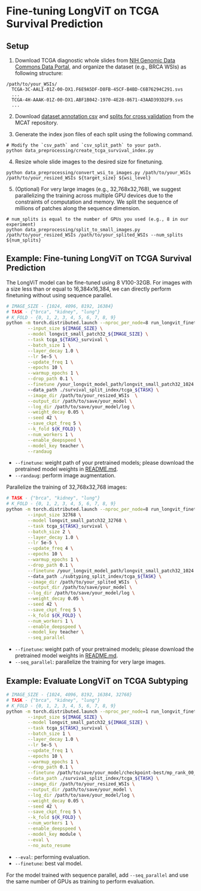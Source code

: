 # Fine-tuning LongViT on TCGA Survival Prediction

## Setup

1. Download TCGA diagnostic whole slides from [NIH Genomic Data Commons Data Portal](https://portal.gdc.cancer.gov/), and organize the dataset (e.g., BRCA WSIs) as following structure:

```
/path/to/your_WSIs/
  TCGA-3C-AALI-01Z-00-DX1.F6E9A5DF-D8FB-45CF-B4BD-C6B76294C291.svs           
  ...
  TCGA-4H-AAAK-01Z-00-DX1.ABF1B042-1970-4E28-8671-43AAD393D2F9.svs
  ...       
```

2. Download [dataset annotation csv](https://github.com/mahmoodlab/MCAT/tree/master/datasets_csv_sig) and [splits for cross validation](https://github.com/mahmoodlab/MCAT/tree/master/splits/5foldcv) from the MCAT repository.

3. Generate the index json files of each split using the following command.
```
# Modify the `csv_path` and `csv_split_path` to your path.
python data_preprocessing/create_tcga_survival_index.py
```

4. Resize whole slide images to the desired size for finetuning.
```
python data_preprocessing/convert_wsi_to_images.py /path/to/your_WSIs /path/to/your_resized_WSIs ${target_size} ${wsi_level}
```

5. (Optional) For very large images (e.g., 32,768x32,768), we suggest parallelizing the training across multiple GPU devices due to the constraints of computation and memory. We split the sequence of millions of patches along the sequence dimension.
```
# num_splits is equal to the number of GPUs you used (e.g., 8 in our experiment) 
python data_preprocessing/split_to_small_images.py /path/to/your_resized_WSIs /path/to/your_splited_WSIs --num_splits ${num_splits}
```


## Example: Fine-tuning LongViT on TCGA Survival Prediction

The LongViT model can be fine-tuned using 8 V100-32GB. For images with a size less than or equal to 16,384x16,384, we can directly perform finetuning without using sequence parallel.

```bash
# IMAGE_SIZE - {1024, 4096, 8192, 16384}
# TASK - {"brca", "kidney", "lung"}  
# K_FOLD - {0, 1, 2, 3, 4, 5, 6, 7, 8, 9}   
python -m torch.distributed.launch --nproc_per_node=8 run_longvit_finetuning.py \
        --input_size ${IMAGE_SIZE} \
        --model longvit_small_patch32_${IMAGE_SIZE} \
        --task tcga_${TASK}_survival \
        --batch_size 1 \
        --layer_decay 1.0 \
        --lr 5e-5 \
        --update_freq 1 \
        --epochs 10 \
        --warmup_epochs 1 \
        --drop_path 0.1 \
        --finetune /your_longvit_model_path/longvit_small_patch32_1024.pth
        --data_path ./survival_split_index/tcga_${TASK} \
        --image_dir /path/to/your_resized_WSIs  \
        --output_dir /path/to/save/your_model \
        --log_dir /path/to/save/your_model/log \
        --weight_decay 0.05 \
        --seed 42 \
        --save_ckpt_freq 5 \
        --k_fold ${K_FOLD} \
        --num_workers 1 \
        --enable_deepspeed \
        --model_key teacher \
        --randaug
```
- `--finetune`: weight path of your pretrained models; please download the pretrained model weights in [README.md](../README.md#pretraining).
- `--randaug`: perform image augmentation.


Parallelize the training of 32,768x32,768 images:

```bash
# TASK - {"brca", "kidney", "lung"}  
# K_FOLD - {0, 1, 2, 3, 4, 5, 6, 7, 8, 9}   
python -m torch.distributed.launch --nproc_per_node=8 run_longvit_finetuning.py \
        --input_size 32768 \
        --model longvit_small_patch32_32768 \
        --task tcga_${TASK}_survival \
        --batch_size 2 \
        --layer_decay 1.0 \
        --lr 5e-5 \
        --update_freq 4 \
        --epochs 10 \
        --warmup_epochs 1 \
        --drop_path 0.1 \
        --finetune /your_longvit_model_path/longvit_small_patch32_1024.pth
        --data_path ./subtyping_split_index/tcga_${TASK} \
        --image_dir /path/to/your_splited_WSIs  \
        --output_dir /path/to/save/your_model \
        --log_dir /path/to/save/your_model/log \
        --weight_decay 0.05 \
        --seed 42 \
        --save_ckpt_freq 5 \
        --k_fold ${K_FOLD} \
        --num_workers 1 \
        --enable_deepspeed \
        --model_key teacher \
        --seq_parallel
```
- `--finetune`: weight path of your pretrained models; please download the pretrained model weights in [README.md](../README.md#pretraining).
- `--seq_parallel`: parallelize the training for very large images.


## Example: Evaluate LongViT on TCGA Subtyping

```bash
# IMAGE_SIZE - {1024, 4096, 8192, 16384, 32768}
# TASK - {"brca", "kidney", "lung"}  
# K_FOLD - {0, 1, 2, 3, 4, 5, 6, 7, 8, 9}  
python -m torch.distributed.launch --nproc_per_node=1 run_longvit_finetuning.py \
        --input_size ${IMAGE_SIZE} \
        --model longvit_small_patch32_${IMAGE_SIZE} \
        --task tcga_${TASK}_survival \
        --batch_size 1 \
        --layer_decay 1.0 \
        --lr 5e-5 \
        --update_freq 1 \
        --epochs 10 \
        --warmup_epochs 1 \
        --drop_path 0.1 \
        --finetune /path/to/save/your_model/checkpoint-best/mp_rank_00_model_states.pt \
        --data_path ./survival_split_index/tcga_${TASK} \
        --image_dir /path/to/your_resized_WSIs \
        --output_dir /path/to/save/your_model \
        --log_dir /path/to/save/your_model/log \
        --weight_decay 0.05 \
        --seed 42 \
        --save_ckpt_freq 5 \
        --k_fold ${K_FOLD} \
        --num_workers 1 \
        --enable_deepspeed \
        --model_key module \
        --eval \
        --no_auto_resume
```
- `--eval`: performing evaluation.
- `--finetune`: best val model.

For the model trained with sequence parallel, add `--seq_parallel` and use the same number of GPUs as training to perform evaluation.